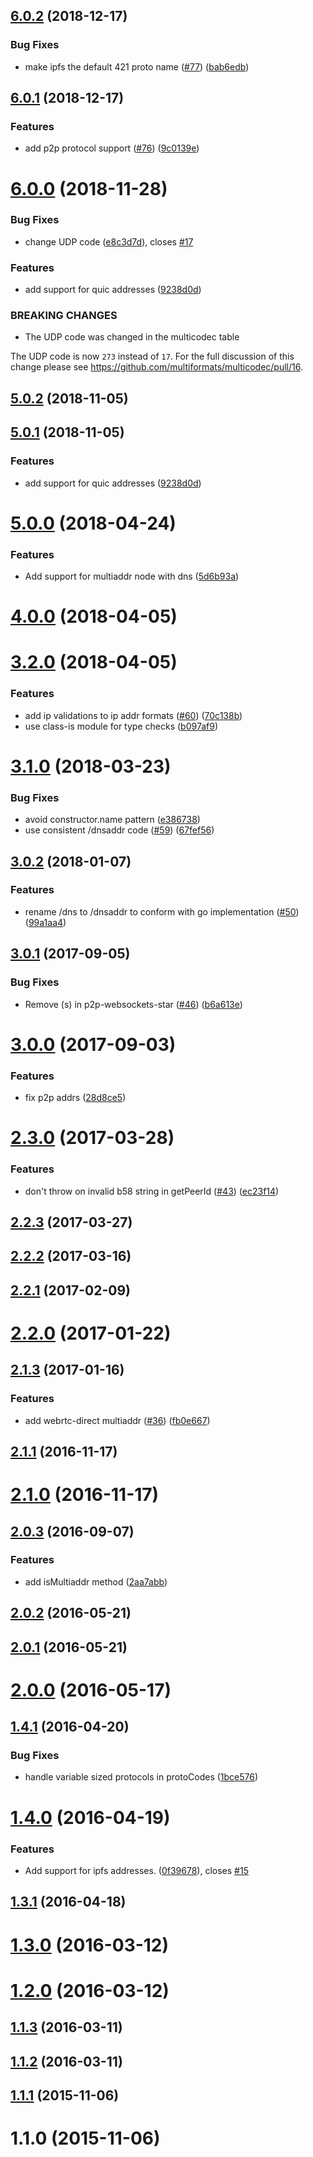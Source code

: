 <a name="6.0.2"></a>
## [6.0.2](https://github.com/multiformats/js-multiaddr/compare/v6.0.1...v6.0.2) (2018-12-17)


### Bug Fixes

* make ipfs the default 421 proto name ([#77](https://github.com/multiformats/js-multiaddr/issues/77)) ([bab6edb](https://github.com/multiformats/js-multiaddr/commit/bab6edb))



<a name="6.0.1"></a>
## [6.0.1](https://github.com/multiformats/js-multiaddr/compare/v6.0.0...v6.0.1) (2018-12-17)


### Features

* add p2p protocol support ([#76](https://github.com/multiformats/js-multiaddr/issues/76)) ([9c0139e](https://github.com/multiformats/js-multiaddr/commit/9c0139e))



<a name="6.0.0"></a>
# [6.0.0](https://github.com/multiformats/js-multiaddr/compare/v5.0.0...v6.0.0) (2018-11-28)


### Bug Fixes

* change UDP code ([e8c3d7d](https://github.com/multiformats/js-multiaddr/commit/e8c3d7d)), closes [#17](https://github.com/multiformats/js-multiaddr/issues/17)


### Features

* add support for quic addresses ([9238d0d](https://github.com/multiformats/js-multiaddr/commit/9238d0d))


### BREAKING CHANGES

* The UDP code was changed in the multicodec table

The UDP code is now `273` instead of `17`. For the full discussion of this change
please see https://github.com/multiformats/multicodec/pull/16.



<a name="5.0.2"></a>
## [5.0.2](https://github.com/multiformats/js-multiaddr/compare/v5.0.1...v5.0.2) (2018-11-05)



<a name="5.0.1"></a>
## [5.0.1](https://github.com/multiformats/js-multiaddr/compare/v5.0.0...v5.0.1) (2018-11-05)


### Features

* add support for quic addresses ([9238d0d](https://github.com/multiformats/js-multiaddr/commit/9238d0d))



<a name="5.0.0"></a>
# [5.0.0](https://github.com/multiformats/js-multiaddr/compare/v4.0.0...v5.0.0) (2018-04-24)


### Features

* Add support for multiaddr node with dns ([5d6b93a](https://github.com/multiformats/js-multiaddr/commit/5d6b93a))



<a name="4.0.0"></a>
# [4.0.0](https://github.com/multiformats/js-multiaddr/compare/v3.2.0...v4.0.0) (2018-04-05)



<a name="3.2.0"></a>
# [3.2.0](https://github.com/multiformats/js-multiaddr/compare/v3.1.0...v3.2.0) (2018-04-05)


### Features

* add ip validations to ip addr formats ([#60](https://github.com/multiformats/js-multiaddr/issues/60)) ([70c138b](https://github.com/multiformats/js-multiaddr/commit/70c138b))
* use class-is module for type checks ([b097af9](https://github.com/multiformats/js-multiaddr/commit/b097af9))



<a name="3.1.0"></a>
# [3.1.0](https://github.com/multiformats/js-multiaddr/compare/v3.0.2...v3.1.0) (2018-03-23)


### Bug Fixes

* avoid constructor.name pattern ([e386738](https://github.com/multiformats/js-multiaddr/commit/e386738))
* use consistent /dnsaddr code ([#59](https://github.com/multiformats/js-multiaddr/issues/59)) ([67fef56](https://github.com/multiformats/js-multiaddr/commit/67fef56))



<a name="3.0.2"></a>
## [3.0.2](https://github.com/multiformats/js-multiaddr/compare/v3.0.1...v3.0.2) (2018-01-07)


### Features

* rename /dns to /dnsaddr to conform with go implementation ([#50](https://github.com/multiformats/js-multiaddr/issues/50)) ([99a1aa4](https://github.com/multiformats/js-multiaddr/commit/99a1aa4))



<a name="3.0.1"></a>
## [3.0.1](https://github.com/multiformats/js-multiaddr/compare/v3.0.0...v3.0.1) (2017-09-05)


### Bug Fixes

* Remove (s) in p2p-websockets-star ([#46](https://github.com/multiformats/js-multiaddr/issues/46)) ([b6a613e](https://github.com/multiformats/js-multiaddr/commit/b6a613e))



<a name="3.0.0"></a>
# [3.0.0](https://github.com/multiformats/js-multiaddr/compare/v2.3.0...v3.0.0) (2017-09-03)


### Features

* fix p2p addrs  ([28d8ce5](https://github.com/multiformats/js-multiaddr/commit/28d8ce5))



<a name="2.3.0"></a>
# [2.3.0](https://github.com/multiformats/js-multiaddr/compare/v2.2.3...v2.3.0) (2017-03-28)


### Features

* don't throw on invalid b58 string in getPeerId ([#43](https://github.com/multiformats/js-multiaddr/issues/43)) ([ec23f14](https://github.com/multiformats/js-multiaddr/commit/ec23f14))



<a name="2.2.3"></a>
## [2.2.3](https://github.com/multiformats/js-multiaddr/compare/v2.2.2...v2.2.3) (2017-03-27)



<a name="2.2.2"></a>
## [2.2.2](https://github.com/multiformats/js-multiaddr/compare/v2.2.1...v2.2.2) (2017-03-16)



<a name="2.2.1"></a>
## [2.2.1](https://github.com/multiformats/js-multiaddr/compare/v2.2.0...v2.2.1) (2017-02-09)



<a name="2.2.0"></a>
# [2.2.0](https://github.com/multiformats/js-multiaddr/compare/v2.1.3...v2.2.0) (2017-01-22)



<a name="2.1.3"></a>
## [2.1.3](https://github.com/multiformats/js-multiaddr/compare/v2.1.1...v2.1.3) (2017-01-16)


### Features

* add webrtc-direct multiaddr ([#36](https://github.com/multiformats/js-multiaddr/issues/36)) ([fb0e667](https://github.com/multiformats/js-multiaddr/commit/fb0e667))



<a name="2.1.1"></a>
## [2.1.1](https://github.com/multiformats/js-multiaddr/compare/v2.1.0...v2.1.1) (2016-11-17)



<a name="2.1.0"></a>
# [2.1.0](https://github.com/multiformats/js-multiaddr/compare/v2.0.3...v2.1.0) (2016-11-17)



<a name="2.0.3"></a>
## [2.0.3](https://github.com/multiformats/js-multiaddr/compare/v2.0.2...v2.0.3) (2016-09-07)


### Features

* add isMultiaddr method ([2aa7abb](https://github.com/multiformats/js-multiaddr/commit/2aa7abb))



<a name="2.0.2"></a>
## [2.0.2](https://github.com/multiformats/js-multiaddr/compare/v2.0.1...v2.0.2) (2016-05-21)



<a name="2.0.1"></a>
## [2.0.1](https://github.com/multiformats/js-multiaddr/compare/v2.0.0...v2.0.1) (2016-05-21)



<a name="2.0.0"></a>
# [2.0.0](https://github.com/multiformats/js-multiaddr/compare/v1.4.1...v2.0.0) (2016-05-17)



<a name="1.4.1"></a>
## [1.4.1](https://github.com/multiformats/js-multiaddr/compare/v1.4.0...v1.4.1) (2016-04-20)


### Bug Fixes

* handle variable sized protocols in protoCodes ([1bce576](https://github.com/multiformats/js-multiaddr/commit/1bce576))



<a name="1.4.0"></a>
# [1.4.0](https://github.com/multiformats/js-multiaddr/compare/v1.3.1...v1.4.0) (2016-04-19)


### Features

* Add support for ipfs addresses. ([0f39678](https://github.com/multiformats/js-multiaddr/commit/0f39678)), closes [#15](https://github.com/multiformats/js-multiaddr/issues/15)



<a name="1.3.1"></a>
## [1.3.1](https://github.com/multiformats/js-multiaddr/compare/v1.3.0...v1.3.1) (2016-04-18)



<a name="1.3.0"></a>
# [1.3.0](https://github.com/multiformats/js-multiaddr/compare/v1.2.0...v1.3.0) (2016-03-12)



<a name="1.2.0"></a>
# [1.2.0](https://github.com/multiformats/js-multiaddr/compare/v1.1.3...v1.2.0) (2016-03-12)



<a name="1.1.3"></a>
## [1.1.3](https://github.com/multiformats/js-multiaddr/compare/v1.1.2...v1.1.3) (2016-03-11)



<a name="1.1.2"></a>
## [1.1.2](https://github.com/multiformats/js-multiaddr/compare/v1.1.1...v1.1.2) (2016-03-11)



<a name="1.1.1"></a>
## [1.1.1](https://github.com/multiformats/js-multiaddr/compare/v1.1.0...v1.1.1) (2015-11-06)



<a name="1.1.0"></a>
# 1.1.0 (2015-11-06)




